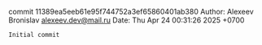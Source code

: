 commit 11389ea5eeb61e95f744752a3ef65860401ab380
Author: Alexeev Bronislav <alexeev.dev@mail.ru>
Date:   Thu Apr 24 00:31:26 2025 +0700

    Initial commit

